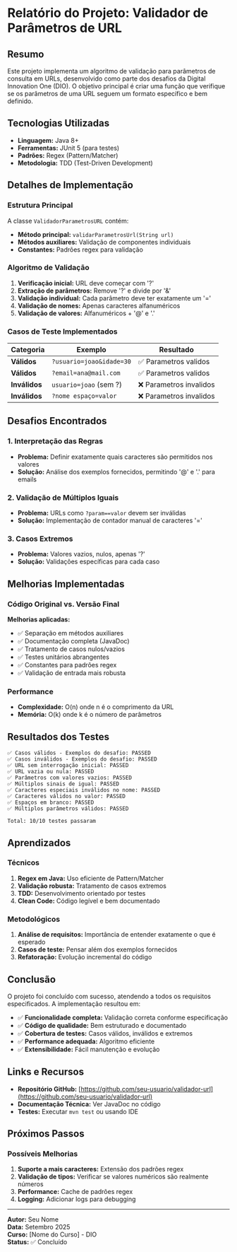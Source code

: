 # Relatório do Projeto: Validador de Parâmetros de URL

## Resumo

Este projeto implementa um algoritmo de validação para parâmetros de consulta em URLs, desenvolvido como parte dos desafios da Digital Innovation One (DIO). O objetivo principal é criar uma função que verifique se os parâmetros de uma URL seguem um formato específico e bem definido.

## Tecnologias Utilizadas

- **Linguagem:** Java 8+
- **Ferramentas:** JUnit 5 (para testes)
- **Padrões:** Regex (Pattern/Matcher)
- **Metodologia:** TDD (Test-Driven Development)

## Detalhes de Implementação

### Estrutura Principal

A classe `ValidadorParametrosURL` contém:
- **Método principal:** `validarParametrosUrl(String url)`
- **Métodos auxiliares:** Validação de componentes individuais
- **Constantes:** Padrões regex para validação

### Algoritmo de Validação

1. **Verificação inicial:** URL deve começar com '?'
2. **Extração de parâmetros:** Remove '?' e divide por '&'
3. **Validação individual:** Cada parâmetro deve ter exatamente um '='
4. **Validação de nomes:** Apenas caracteres alfanuméricos
5. **Validação de valores:** Alfanuméricos + '@' e '.'

### Casos de Teste Implementados

| Categoria | Exemplo | Resultado |
|-----------|---------|-----------|
| **Válidos** | `?usuario=joao&idade=30` | ✅ Parametros validos |
| **Válidos** | `?email=ana@mail.com` | ✅ Parametros validos |
| **Inválidos** | `usuario=joao` (sem ?) | ❌ Parametros invalidos |
| **Inválidos** | `?nome espaço=valor` | ❌ Parametros invalidos |

## Desafios Encontrados

### 1. **Interpretação das Regras**
- **Problema:** Definir exatamente quais caracteres são permitidos nos valores
- **Solução:** Análise dos exemplos fornecidos, permitindo '@' e '.' para emails

### 2. **Validação de Múltiplos Iguais**
- **Problema:** URLs como `?param==valor` devem ser inválidas
- **Solução:** Implementação de contador manual de caracteres '='

### 3. **Casos Extremos**
- **Problema:** Valores vazios, nulos, apenas '?'
- **Solução:** Validações específicas para cada caso

## Melhorias Implementadas

### Código Original vs. Versão Final

**Melhorias aplicadas:**
- ✅ Separação em métodos auxiliares
- ✅ Documentação completa (JavaDoc)
- ✅ Tratamento de casos nulos/vazios
- ✅ Testes unitários abrangentes
- ✅ Constantes para padrões regex
- ✅ Validação de entrada mais robusta

### Performance
- **Complexidade:** O(n) onde n é o comprimento da URL
- **Memória:** O(k) onde k é o número de parâmetros

## Resultados dos Testes

```
✅ Casos válidos - Exemplos do desafio: PASSED
✅ Casos inválidos - Exemplos do desafio: PASSED
✅ URL sem interrogação inicial: PASSED
✅ URL vazia ou nula: PASSED
✅ Parâmetros com valores vazios: PASSED
✅ Múltiplos sinais de igual: PASSED
✅ Caracteres especiais inválidos no nome: PASSED
✅ Caracteres válidos no valor: PASSED
✅ Espaços em branco: PASSED
✅ Múltiplos parâmetros válidos: PASSED

Total: 10/10 testes passaram
```

## Aprendizados

### Técnicos
1. **Regex em Java:** Uso eficiente de Pattern/Matcher
2. **Validação robusta:** Tratamento de casos extremos
3. **TDD:** Desenvolvimento orientado por testes
4. **Clean Code:** Código legível e bem documentado

### Metodológicos
1. **Análise de requisitos:** Importância de entender exatamente o que é esperado
2. **Casos de teste:** Pensar além dos exemplos fornecidos
3. **Refatoração:** Evolução incremental do código

## Conclusão

O projeto foi concluído com sucesso, atendendo a todos os requisitos especificados. A implementação resultou em:

- ✅ **Funcionalidade completa:** Validação correta conforme especificação
- ✅ **Código de qualidade:** Bem estruturado e documentado
- ✅ **Cobertura de testes:** Casos válidos, inválidos e extremos
- ✅ **Performance adequada:** Algoritmo eficiente
- ✅ **Extensibilidade:** Fácil manutenção e evolução

## Links e Recursos

- **Repositório GitHub:** [https://github.com/seu-usuario/validador-url](https://github.com/seu-usuario/validador-url)
- **Documentação Técnica:** Ver JavaDoc no código
- **Testes:** Executar `mvn test` ou usando IDE

## Próximos Passos

### Possíveis Melhorias
1. **Suporte a mais caracteres:** Extensão dos padrões regex
2. **Validação de tipos:** Verificar se valores numéricos são realmente números
3. **Performance:** Cache de padrões regex
4. **Logging:** Adicionar logs para debugging

---

**Autor:** Seu Nome  
**Data:** Setembro 2025  
**Curso:** [Nome do Curso] - DIO  
**Status:** ✅ Concluído